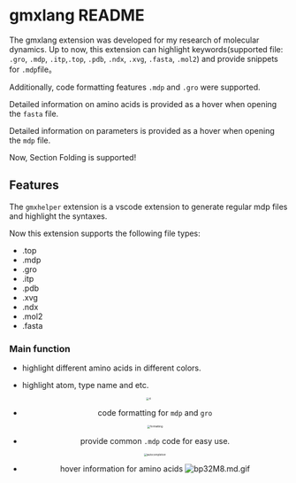 # gmxlang README

The gmxlang extension was developed for my research of molecular dynamics.
Up to now, this extension can highlight keywords(supported file: `.gro`, `.mdp`, `.itp`,`.top`, `.pdb`, `.ndx`, `.xvg`, `.fasta`, `.mol2`) and provide snippets for `.mdp`file。

Additionally, code formatting features `.mdp` and `.gro` were supported.

Detailed information on amino acids is provided as a hover when opening the `fasta` file. 

Detailed information on parameters is provided as a hover when opening the `mdp` file. 

Now, Section Folding is supported!

## Features

The `gmxhelper` extension is a vscode extension to generate regular mdp files and highlight the syntaxes.

Now this extension supports the following file types:

- .top
- .mdp
- .gro
- .itp
- .pdb
- .xvg
- .ndx
- .mol2
- .fasta


### Main function
- highlight different amino acids in different colors.

- highlight atom, type name and etc.

<div align=center><img src="https://s4.ax1x.com/2022/02/07/HMGZlQ.png" alt="4" style="zoom:33%;" />

- code formatting for `mdp` and `gro`
  
  <div align=center><img src="https://s4.ax1x.com/2022/02/11/HajiUe.gif" alt="formatting" style="zoom:33%;" />
  
- provide common `.mdp` code for easy use.

  <div align=center><img src="https://s4.ax1x.com/2022/02/07/HMGeyj.png" alt="autocompletion" style="zoom:33%;" />

- hover information for amino acids
  ![bp32M8.md.gif](https://s4.ax1x.com/2022/02/22/bp32M8.gif)




